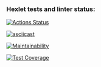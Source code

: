 ### Hexlet tests and linter status:
[![Actions Status](https://github.com/nyanyapushkina/python-project-50/actions/workflows/hexlet-check.yml/badge.svg)](https://github.com/nyanyapushkina/python-project-50/actions)

[![asciicast](https://asciinema.org/a/lmgU3IQm1sisu2x4yZ5p2lFYL.svg)](https://asciinema.org/a/lmgU3IQm1sisu2x4yZ5p2lFYL)

[![Maintainability](https://api.codeclimate.com/v1/badges/42aaf76f88a68282c59c/maintainability)](https://codeclimate.com/github/nyanyapushkina/python-project-50/maintainability)

[![Test Coverage](https://api.codeclimate.com/v1/badges/42aaf76f88a68282c59c/test_coverage)](https://codeclimate.com/github/nyanyapushkina/python-project-50/test_coverage)